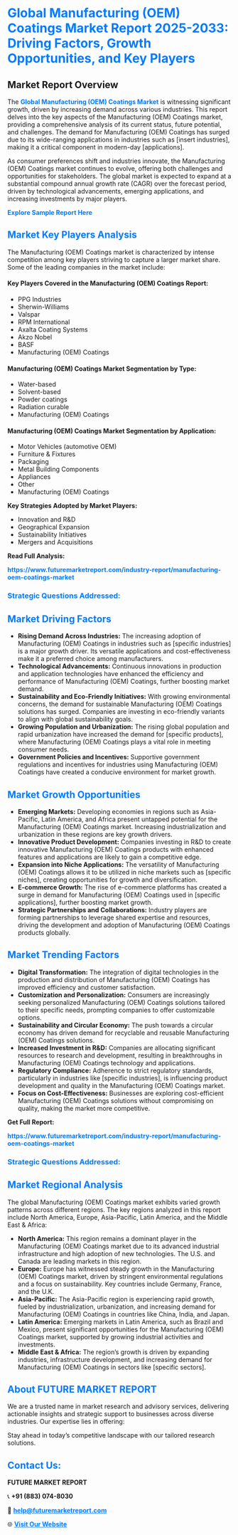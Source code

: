 <h1 style="color: #007BFF;">Global Manufacturing (OEM) Coatings Market Report 2025-2033: Driving Factors, Growth Opportunities, and Key Players</h1>

<section id="overview">
<h2>Market Report Overview</h2>
<p>The <a href="https://www.futuremarketreport.com/industry-report/manufacturing-oem-coatings-market" style="color: #007BFF; text-decoration: none;"><strong>Global Manufacturing (OEM) Coatings Market</strong></a> is witnessing significant growth, driven by increasing demand across various industries. This report delves into the key aspects of the Manufacturing (OEM) Coatings market, providing a comprehensive analysis of its current status, future potential, and challenges. The demand for Manufacturing (OEM) Coatings has surged due to its wide-ranging applications in industries such as [insert industries], making it a critical component in modern-day [applications].</p>
<p>As consumer preferences shift and industries innovate, the Manufacturing (OEM) Coatings market continues to evolve, offering both challenges and opportunities for stakeholders. The global market is expected to expand at a substantial compound annual growth rate (CAGR) over the forecast period, driven by technological advancements, emerging applications, and increasing investments by major players.</p>
</section>

<section id="overview">
<p><a href="https://www.futuremarketreport.com/request-sample/reportId=96764" style="color: #007BFF; text-decoration: none;"><strong>Explore Sample Report Here</strong></a></p>
</section>

<section id="key-players">
<h2 style="color: #007BFF;">Market Key Players Analysis</h2>
<p>The Manufacturing (OEM) Coatings market is characterized by intense competition among key players striving to capture a larger market share. Some of the leading companies in the market include:</p>
<h4>Key Players Covered in the Manufacturing (OEM) Coatings Report:</h4>
<ul><li>PPG Industries</li><li>Sherwin-Williams</li><li>Valspar</li><li>RPM International</li><li>Axalta Coating Systems</li><li>Akzo Nobel</li><li>BASF</li><li>Manufacturing (OEM) Coatings</li></ul>
<h4>Manufacturing (OEM) Coatings Market Segmentation by Type:</h4>
<ul><li>Water-based</li><li>Solvent-based</li><li>Powder coatings</li><li>Radiation curable</li><li>Manufacturing (OEM) Coatings</li></ul>

<h4>Manufacturing (OEM) Coatings Market Segmentation by Application:</h4>
<ul><li>Motor Vehicles (automotive OEM)</li><li>Furniture &amp; Fixtures</li><li>Packaging</li><li>Metal Building Components</li><li>Appliances</li><li>Other</li><li>Manufacturing (OEM) Coatings</li></ul>
<p><strong>Key Strategies Adopted by Market Players:</strong></p>
<ul>
<li>Innovation and R&D</li>
<li>Geographical Expansion</li>
<li>Sustainability Initiatives</li>
<li>Mergers and Acquisitions</li>
</ul>
</section>

<section>
<p><strong>Read Full Analysis: </strong></p><a href="https://www.futuremarketreport.com/industry-report/manufacturing-oem-coatings-market" style="color: #007BFF; text-decoration: none;"><strong>https://www.futuremarketreport.com/industry-report/manufacturing-oem-coatings-market</strong></a>
<h3 style="color: #007BFF;">Strategic Questions Addressed:</h3>
</section>

<section id="driving-factors">
<h2 style="color: #007BFF;">Market Driving Factors</h2>
<ul>
<li><strong>Rising Demand Across Industries:</strong> The increasing adoption of Manufacturing (OEM) Coatings in industries such as [specific industries] is a major growth driver. Its versatile applications and cost-effectiveness make it a preferred choice among manufacturers.</li>
<li><strong>Technological Advancements:</strong> Continuous innovations in production and application technologies have enhanced the efficiency and performance of Manufacturing (OEM) Coatings, further boosting market demand.</li>
<li><strong>Sustainability and Eco-Friendly Initiatives:</strong> With growing environmental concerns, the demand for sustainable Manufacturing (OEM) Coatings solutions has surged. Companies are investing in eco-friendly variants to align with global sustainability goals.</li>
<li><strong>Growing Population and Urbanization:</strong> The rising global population and rapid urbanization have increased the demand for [specific products], where Manufacturing (OEM) Coatings plays a vital role in meeting consumer needs.</li>
<li><strong>Government Policies and Incentives:</strong> Supportive government regulations and incentives for industries using Manufacturing (OEM) Coatings have created a conducive environment for market growth.</li>
</ul>
</section>

<section id="growth-opportunities">
<h2 style="color: #007BFF;">Market Growth Opportunities</h2>
<ul>
<li><strong>Emerging Markets:</strong> Developing economies in regions such as Asia-Pacific, Latin America, and Africa present untapped potential for the Manufacturing (OEM) Coatings market. Increasing industrialization and urbanization in these regions are key growth drivers.</li>
<li><strong>Innovative Product Development:</strong> Companies investing in R&D to create innovative Manufacturing (OEM) Coatings products with enhanced features and applications are likely to gain a competitive edge.</li>
<li><strong>Expansion into Niche Applications:</strong> The versatility of Manufacturing (OEM) Coatings allows it to be utilized in niche markets such as [specific niches], creating opportunities for growth and diversification.</li>
<li><strong>E-commerce Growth:</strong> The rise of e-commerce platforms has created a surge in demand for Manufacturing (OEM) Coatings used in [specific applications], further boosting market growth.</li>
<li><strong>Strategic Partnerships and Collaborations:</strong> Industry players are forming partnerships to leverage shared expertise and resources, driving the development and adoption of Manufacturing (OEM) Coatings products globally.</li>
</ul>
</section>

<section id="trending-factors">
<h2 style="color: #007BFF;">Market Trending Factors</h2>
<ul>
<li><strong>Digital Transformation:</strong> The integration of digital technologies in the production and distribution of Manufacturing (OEM) Coatings has improved efficiency and customer satisfaction.</li>
<li><strong>Customization and Personalization:</strong> Consumers are increasingly seeking personalized Manufacturing (OEM) Coatings solutions tailored to their specific needs, prompting companies to offer customizable options.</li>
<li><strong>Sustainability and Circular Economy:</strong> The push towards a circular economy has driven demand for recyclable and reusable Manufacturing (OEM) Coatings solutions.</li>
<li><strong>Increased Investment in R&D:</strong> Companies are allocating significant resources to research and development, resulting in breakthroughs in Manufacturing (OEM) Coatings technology and applications.</li>
<li><strong>Regulatory Compliance:</strong> Adherence to strict regulatory standards, particularly in industries like [specific industries], is influencing product development and quality in the Manufacturing (OEM) Coatings market.</li>
<li><strong>Focus on Cost-Effectiveness:</strong> Businesses are exploring cost-efficient Manufacturing (OEM) Coatings solutions without compromising on quality, making the market more competitive.</li>
</ul>
</section>

<section>
<p><strong>Get Full Report: </strong></p><a href="https://www.futuremarketreport.com/industry-report/manufacturing-oem-coatings-market" style="color: #007BFF; text-decoration: none;"><strong>https://www.futuremarketreport.com/industry-report/manufacturing-oem-coatings-market</strong></a>
<h3 style="color: #007BFF;">Strategic Questions Addressed:</h3>
</section>


<section id="regional-analysis">
<h2 style="color: #007BFF;">Market Regional Analysis</h2>
<p>The global Manufacturing (OEM) Coatings market exhibits varied growth patterns across different regions. The key regions analyzed in this report include North America, Europe, Asia-Pacific, Latin America, and the Middle East & Africa:</p>
<ul>
<li><strong>North America:</strong> This region remains a dominant player in the Manufacturing (OEM) Coatings market due to its advanced industrial infrastructure and high adoption of new technologies. The U.S. and Canada are leading markets in this region.</li>
<li><strong>Europe:</strong> Europe has witnessed steady growth in the Manufacturing (OEM) Coatings market, driven by stringent environmental regulations and a focus on sustainability. Key countries include Germany, France, and the U.K.</li>
<li><strong>Asia-Pacific:</strong> The Asia-Pacific region is experiencing rapid growth, fueled by industrialization, urbanization, and increasing demand for Manufacturing (OEM) Coatings in countries like China, India, and Japan.</li>
<li><strong>Latin America:</strong> Emerging markets in Latin America, such as Brazil and Mexico, present significant opportunities for the Manufacturing (OEM) Coatings market, supported by growing industrial activities and investments.</li>
<li><strong>Middle East & Africa:</strong> The region’s growth is driven by expanding industries, infrastructure development, and increasing demand for Manufacturing (OEM) Coatings in sectors like [specific sectors].</li>
</ul>
</section>

<footer>
<h2 style="color: #007BFF;">About FUTURE MARKET REPORT</h2>
<p>We are a trusted name in market research and advisory services, delivering actionable insights and strategic support to businesses across diverse industries. Our expertise lies in offering:</p>

<p>Stay ahead in today’s competitive landscape with our tailored research solutions.</p>

<h2 style="color: #007BFF;">Contact Us:</h2>
<p><strong>FUTURE MARKET REPORT</strong></p>
<p>📞 <strong>+91 (883) 074-8030</strong></p>
<p>📧 <strong><a href="mailto:help@futuremarketreport.com" style="color: #007BFF;">help@futuremarketreport.com</a></strong></p>
<p>🌐 <strong><a href="https://www.futuremarketreport.com/" style="color: #007BFF;">Visit Our Website</a></strong></p>
</footer>